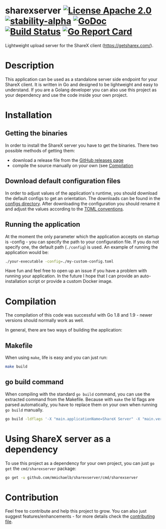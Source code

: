 # sharexserver [![License Apache 2.0](https://img.shields.io/badge/license-Apache--2.0-blue.svg?maxAge=31622400)](https://www.apache.org/licenses/LICENSE-2.0) [![stability-alpha](https://img.shields.io/badge/stability-alpha-f4d03f.svg)](https://github.com/mkenney/software-guides/blob/master/STABILITY-BADGES.md#alpha) [![GoDoc](https://godoc.org/github.com/mmichaelb/sharexserver?status.svg)](https://godoc.org/github.com/mmichaelb/sharexserver) [![Build Status](https://travis-ci.org/mmichaelb/sharexserver.svg?branch=dev)](https://travis-ci.org/mmichaelb/sharexserver) [![Go Report Card](https://goreportcard.com/badge/github.com/mmichaelb/sharexserver)](https://goreportcard.com/report/github.com/mmichaelb/sharexserver)
Lightweight upload server for the ShareX client (https://getsharex.com/).

# Description
This application can be used as a standalone server side endpoint for your ShareX client. It is written in Go and designed to be lightweight and easy to understand. If you are a Golang developer you can also use this project as your dependency and use the code inside your own project.

# Installation
## Getting the binaries
In order to install the ShareX server you have to get the binaries. There two possible methods of getting them:
- download a release file from the [GitHub releases page](https://github.com/mmichaelb/sharexserver/releases)
- compile the source manually on your own (see [Compilation](https://github.com/mmichaelb/sharexserver#compilation)
## Download default configuration files
In order to adjust values of the application's runtime, you should download the default configs to get an orientation. The downloads can be found in the [configs directory](https://github.com/mmichaelb/sharexserver/tree/master/configs). After downloading the configuration you should rename it and adjust the values according to the [TOML conventions](https://github.com/toml-lang/toml).
## Running the application
At the moment the only parameter which the application accepts on startup is -config - you can specify the path to your configuration file. If you do not specify one, the default path (`./config`) is used. An example of running the application would be:
```bash
./your-executable -config=./my-custom-config.toml
```
Have fun and feel free to open up an issue if you have a problem with running your application. In the future I hope that I can provide an auto-installation script or provide a custom Docker image.

# Compilation
The compilation of this code was successful with Go 1.8 and 1.9 - newer versions should normally work as well.

In general, there are two ways of building the application:
## Makefile
When using `make`, life is easy and you can just run:
```bash
make build
```
## go build command
When compiling with the standard `go build` command, you can use the extracted command from the Makefile. Because with `make` the ld flags are parsed automatically, you have to replace them on your own when running `go build` manually.
```bash
go build -ldflags '-X "main.applicationName=ShareX Server" -X "main.version=<version>" -X "main.branch=<branch>" -X "main.commit=<commit>"' ./cmd/sharexserver
```

# Using ShareX server as a dependency
To use this project as a dependency for your own project, you can just `go get` the `cmd/sharexserver` package:
```bash
go get -u github.com/mmichaelb/sharexserver/cmd/sharexserver
```

# Contribution
Feel free to contribute and help this project to grow. You can also just suggest features/enhancements - for more details check the [contributing file](https://github.com/mmichaelb/sharexserver/tree/master/.github/CONTRIBUTING.md).
